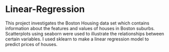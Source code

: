 # Linear-Regression

This project investigates the Boston Housing data set which contains information about the features and values of houses in Boston suburbs.  Scatterplots using seaborn were used to illustrate the relationships between certain variables.  I used sklearn to make a linear regression model to predict prices of houses.

